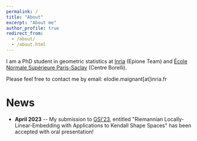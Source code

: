 ```yaml
---
permalink: /
title: "About"
excerpt: "About me"
author_profile: true
redirect_from: 
  - /about/
  - /about.html
---
```



I am a PhD student in geometric statistics at [Inria](https://team.inria.fr/epione/en/) 
(Epione Team) and [École Normale Supérieure Paris-Saclay](https://centreborelli.ens-paris-saclay.fr/fr) (Centre Borelli).

Please feel free to contact me by email: elodie.maignant[at]inria.fr


News
======
* **April 2023** -- My submission to [GSI'23](https://conference-gsi.org/), entitled "Riemannian Locally-Linear-Embedding with Applications to Kendall Shape Spaces" has been accepted with oral presentation!

